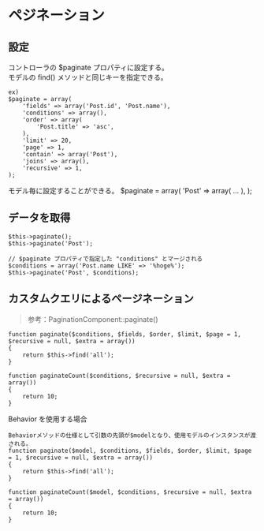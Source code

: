 # ペジネーション

## 設定

コントローラの $paginate プロパティに設定する。  
モデルの find() メソッドと同じキーを指定できる。

```
ex)
$paginate = array(
    'fields' => array('Post.id', 'Post.name'),
    'conditions' => array(),
    'order' => array(
        'Post.title' => 'asc',
    ),
    'limit' => 20,
    'page' => 1,
    'contain' => array('Post'),
    'joins' => array(),
    'recursive' => 1,
);
```

モデル毎に設定することができる。
$paginate = array(
    'Post' => array(
        ...
    ),
);

## データを取得

```
$this->paginate();
$this->paginate('Post');

// $paginate プロパティで指定した "conditions" とマージされる
$conditions = array('Post.name LIKE' => '%hoge%');
$this->paginate('Post', $conditions);
```


## カスタムクエリによるページネーション

> 参考：PaginationComponent::paginate()

```
function paginate($conditions, $fields, $order, $limit, $page = 1, $recursive = null, $extra = array())
{
    return $this->find('all');
}

function paginateCount($conditions, $recursive = null, $extra = array())
{
    return 10;
}
```

Behavior を使用する場合
```
Behaviorメソッドの仕様として引数の先頭が$modelとなり、使用モデルのインスタンスが渡される。
function paginate($model, $conditions, $fields, $order, $limit, $page = 1, $recursive = null, $extra = array())
{
    return $this->find('all');
}

function paginateCount($model, $conditions, $recursive = null, $extra = array())
{
    return 10;
}
```








